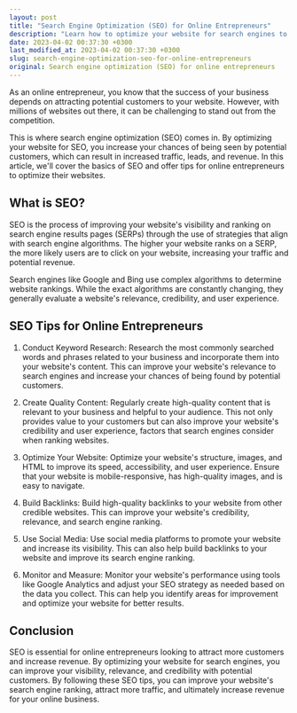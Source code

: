 ```yaml
---
layout: post
title: "Search Engine Optimization (SEO) for Online Entrepreneurs"
description: "Learn how to optimize your website for search engines to attract more customers and increase revenue as an online entrepreneur."
date: 2023-04-02 00:37:30 +0300
last_modified_at: 2023-04-02 00:37:30 +0300
slug: search-engine-optimization-seo-for-online-entrepreneurs
original: Search engine optimization (SEO) for online entrepreneurs
---
```

As an online entrepreneur, you know that the success of your business depends on attracting potential customers to your website. However, with millions of websites out there, it can be challenging to stand out from the competition.

This is where search engine optimization (SEO) comes in. By optimizing your website for SEO, you increase your chances of being seen by potential customers, which can result in increased traffic, leads, and revenue. In this article, we'll cover the basics of SEO and offer tips for online entrepreneurs to optimize their websites.

## What is SEO?

SEO is the process of improving your website's visibility and ranking on search engine results pages (SERPs) through the use of strategies that align with search engine algorithms. The higher your website ranks on a SERP, the more likely users are to click on your website, increasing your traffic and potential revenue.

Search engines like Google and Bing use complex algorithms to determine website rankings. While the exact algorithms are constantly changing, they generally evaluate a website's relevance, credibility, and user experience.

## SEO Tips for Online Entrepreneurs

1. Conduct Keyword Research: Research the most commonly searched words and phrases related to your business and incorporate them into your website's content. This can improve your website's relevance to search engines and increase your chances of being found by potential customers.

2. Create Quality Content: Regularly create high-quality content that is relevant to your business and helpful to your audience. This not only provides value to your customers but can also improve your website's credibility and user experience, factors that search engines consider when ranking websites.

3. Optimize Your Website: Optimize your website's structure, images, and HTML to improve its speed, accessibility, and user experience. Ensure that your website is mobile-responsive, has high-quality images, and is easy to navigate.

4. Build Backlinks: Build high-quality backlinks to your website from other credible websites. This can improve your website's credibility, relevance, and search engine ranking.

5. Use Social Media: Use social media platforms to promote your website and increase its visibility. This can also help build backlinks to your website and improve its search engine ranking.

6. Monitor and Measure: Monitor your website's performance using tools like Google Analytics and adjust your SEO strategy as needed based on the data you collect. This can help you identify areas for improvement and optimize your website for better results.

## Conclusion

SEO is essential for online entrepreneurs looking to attract more customers and increase revenue. By optimizing your website for search engines, you can improve your visibility, relevance, and credibility with potential customers. By following these SEO tips, you can improve your website's search engine ranking, attract more traffic, and ultimately increase revenue for your online business.